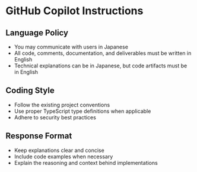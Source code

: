 # GitHub Copilot Instructions

## Language Policy

- You may communicate with users in Japanese
- All code, comments, documentation, and deliverables must be written in English
- Technical explanations can be in Japanese, but code artifacts must be in English

## Coding Style

- Follow the existing project conventions
- Use proper TypeScript type definitions when applicable
- Adhere to security best practices

## Response Format

- Keep explanations clear and concise
- Include code examples when necessary
- Explain the reasoning and context behind implementations

